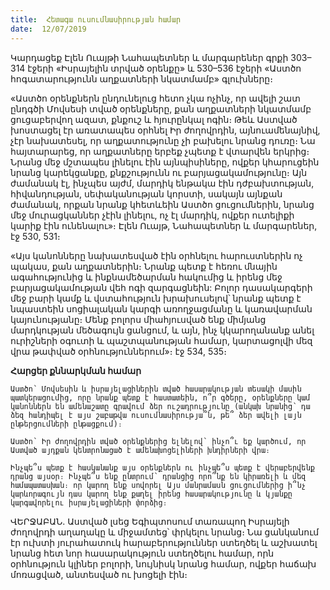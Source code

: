 ```yaml
---
title:  Հետագա ուսումնասիրության համար
date:  12/07/2019
---
```


Կարդացեք Էլեն Ուայթի Նահապետներ և մարգարեներ գրքի 303–314 էջերի «Իսրայելին տրված օրենքը» և 530–536 էջերի «Աստծո հոգատարությունն աղքատների նկատմամբ» գլուխները։

«Աստծո օրենքներն ընդունելուց հետո չկա ոչինչ, որ ավելի շատ ընդգծի Մովսեսի տված օրենքները, քան աղքատների նկատմամբ ցուցաբերվող ազատ, քնքուշ և հյուրընկալ ոգին։ Թեև Աստված խոստացել էր առատապես օրհնել Իր ժողովրդին, այնուամենայնիվ, չէր նախատեսել, որ աղքատությունը չի բախելու նրանց դուռը։ Նա հայտարարեց, որ աղքատները երբեք չպետք է վտարվեն երկրից։ Նրանց մեջ մշտապես լինելու էին այնպիսիները, ովքեր կհարուցեին նրանց կարեկցանքը, քնքշությունն ու բարյացակամությունը։ Այն ժամանակ էլ, ինչպես այժմ, մարդիկ ենթակա էին դժբախտության, հիվանդության, սեփականության կորստի, սակայն այնքան ժամանակ, որքան նրանք կհետևեին Աստծո ցուցումներին, նրանց մեջ մուրացկաններ չէին լինելու, ոչ էլ մարդիկ, ովքեր ուտելիքի կարիք էին ունենալու»։ Էլեն Ուայթ, Նահապետներ և մարգարեներ, էջ 530, 531։

«Այս կանոնները նախատեսված էին օրհնելու հարուստներին ոչ պակաս, քան աղքատներին։ Նրանք պետք է հեռու մնային ագահությունից և ինքնամեծարման հակումից և իրենց մեջ բարյացակամության վեհ ոգի զարգացնեին: Բոլոր դասակարգերի մեջ բարի կամք և վստահություն խրախուսելով՝ նրանք պետք է նպաստեին սոցիալական կարգի առողջացմանը և կառավարման կայունությանը։ Մենք բոլորս միահյուսված ենք միմյանց մարդկության մեծագույն ցանցում, և այն, ինչ կկարողանանք անել ուրիշների օգուտի և պաշտպանության համար, կարտացոլվի մեզ վրա թափված օրհնություններում»։ էջ 534, 535։

**Հարցեր քննարկման համար**

`Աստծո՝ Մովսեսին և իսրայելացիներին տված հասարակության տեսակի մասին պատկերացումից, որը նրանք պետք է հաստատեին, ո՞ր գծերը, օրենքները կամ կանոններն են ամենաշատը գրավում ձեր ուշադրությունը (անկախ նրանից՝ դա ձեզ հանդիպել է այս շաբաթվա ուսումնասիրությա՞ն, թե՞ ձեր ավելի լայն ընթերցումների ընթացքում)։`

`Աստծո՝ Իր ժողովրդին տված օրենքներից ելնելով՝ ինչո՞ւ եք կարծում, որ Աստված այդքան կենտրոնացած է ամենախոցելիների խնդիրների վրա։`

`Ինչպե՞ս պետք է հասկանանք այս օրենքներն ու ինչպե՞ս պետք է վերաբերվենք դրանց այսօր։ Ինչպե՞ս ենք ընտրում՝ դրանցից որո՞նք են կիրառելի և մեզ համապատասխան։ որ կարող ենք սովորել Այս մանրամասն ցուցումներից ի՞նչ կարևորագույն դաս կարող ենք քաղել իրենց հասարակությունը և կյանքը կարգավորելու իսրայելացիների փորձից։`

ՎԵՐՋԱԲԱՆ. Աստված լսեց Եգիպտոսում տառապող Իսրայելի ժողովրդի աղաղակը և միջամտեց՝ փրկելու նրանց։ Նա ցանկանում էր ուխտի յուրահատուկ հարաբերություններ ստեղծել և աշխատել նրանց հետ նոր հասարակություն ստեղծելու համար, որն օրհնություն կլիներ բոլորի, նույնիսկ նրանց համար, ովքեր հաճախ մոռացված, անտեսված ու խոցելի էին։